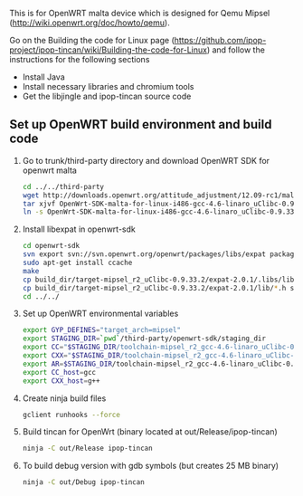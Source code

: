 This is for OpenWRT malta device which is designed for Qemu Mipsel (http://wiki.openwrt.org/doc/howto/qemu).

Go on the Building the code for Linux page (https://github.com/ipop-project/ipop-tincan/wiki/Building-the-code-for-Linux) and follow the instructions for the following sections

* Install Java
* Install necessary libraries and chromium tools
* Get the libjingle and ipop-tincan source code

## Set up OpenWRT build environment and build code

1.  Go to trunk/third-party directory and download OpenWRT SDK for openwrt malta

    ```bash
    cd ../../third-party
    wget http://downloads.openwrt.org/attitude_adjustment/12.09-rc1/malta/generic/OpenWrt-SDK-malta-for-linux-i486-gcc-4.6-linaro_uClibc-0.9.33.2.tar.bz2
    tar xjvf OpenWrt-SDK-malta-for-linux-i486-gcc-4.6-linaro_uClibc-0.9.33.2.tar.bz2
    ln -s OpenWrt-SDK-malta-for-linux-i486-gcc-4.6-linaro_uClibc-0.9.33.2 openwrt-sdk
    ```
2. Install libexpat in openwrt-sdk

    ```bash
    cd openwrt-sdk
    svn export svn://svn.openwrt.org/openwrt/packages/libs/expat package/expat
    sudo apt-get install ccache
    make
    cp build_dir/target-mipsel_r2_uClibc-0.9.33.2/expat-2.0.1/.libs/libexpat.a staging_dir/toolchain-mipsel_r2_gcc-4.6-linaro_uClibc-0.9.33.2/lib
    cp build_dir/target-mipsel_r2_uClibc-0.9.33.2/expat-2.0.1/lib/*.h staging_dir/toolchain-mipsel_r2_gcc-4.6-linaro_uClibc-0.9.33.2/include/
    cd ../../
    ```

2.  Set up OpenWRT environmental variables

    ```bash
    export GYP_DEFINES="target_arch=mipsel"
    export STAGING_DIR=`pwd`/third-party/openwrt-sdk/staging_dir
    export CC="$STAGING_DIR/toolchain-mipsel_r2_gcc-4.6-linaro_uClibc-0.9.33.2/bin/mipsel-openwrt-linux-uclibc-gcc"
    export CXX="$STAGING_DIR/toolchain-mipsel_r2_gcc-4.6-linaro_uClibc-0.9.33.2/bin/mipsel-openwrt-linux-uclibc-g++"
    export AR=$STAGING_DIR/toolchain-mipsel_r2_gcc-4.6-linaro_uClibc-0.9.33.2/bin/mipsel-openwrt-linux-uclibc-ar
    export CC_host=gcc
    export CXX_host=g++
    ```

3.  Create ninja build files

    ```bash
    gclient runhooks --force
    ```

4.  Build tincan for OpenWrt (binary located at out/Release/ipop-tincan)

    ```bash
    ninja -C out/Release ipop-tincan
    ```

5.  To build debug version with gdb symbols (but creates 25 MB binary)

    ```bash
    ninja -C out/Debug ipop-tincan
    ```